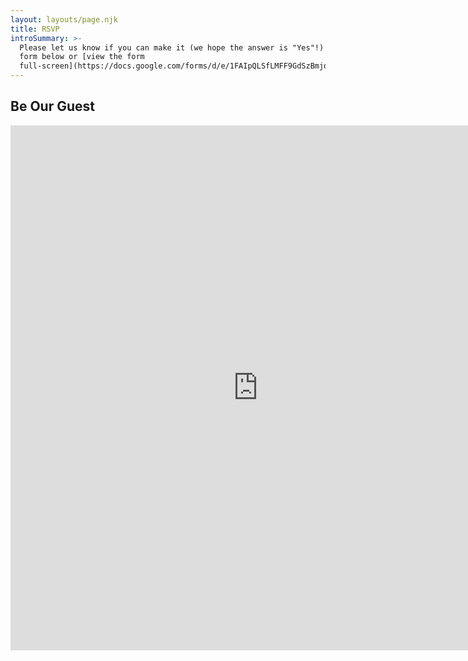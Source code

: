 ```yaml
---
layout: layouts/page.njk
title: RSVP
introSummary: >-
  Please let us know if you can make it (we hope the answer is "Yes"!) using the
  form below or [view the form
  full-screen](https://docs.google.com/forms/d/e/1FAIpQLSfLMFF9GdSzBmjdFTREMziNwQ79sxCfAG6HXTxNXDOLo2Vv2Q/viewform).
---
```

## Be Our Guest

<iframe class="width-full" src="https://docs.google.com/forms/d/e/1FAIpQLSfLMFF9GdSzBmjdFTREMziNwQ79sxCfAG6HXTxNXDOLo2Vv2Q/viewform?embedded=true" width="792" height="840" frameborder="0" marginheight="0" marginwidth="0">Loading…</iframe>
